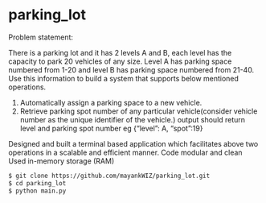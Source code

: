 # parking_lot

Problem statement:

There is a parking lot and it has 2 levels A and B, each level has the capacity to park 20
vehicles of any size. Level A has parking space numbered from 1-20 and level B has parking
space numbered from 21-40. Use this information to build a system that supports below
mentioned operations.
1. Automatically assign a parking space to a new vehicle.
2. Retrieve parking spot number of any particular vehicle(consider vehicle number as the
unique identifier of the vehicle.) output should return level and parking spot number eg
{“level”: A, “spot”:19}

Designed and built a terminal based application which facilitates above two operations in a
scalable and efficient manner.
Code modular and clean
Used in-memory storage (RAM)

```bash
$ git clone https://github.com/mayankWIZ/parking_lot.git
$ cd parking_lot
$ python main.py
```
